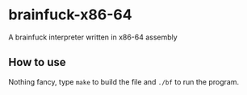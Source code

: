 # brainfuck-x86-64

A brainfuck interpreter written in x86-64 assembly

## How to use

Nothing fancy, type `make` to build the file and `./bf` to run the program.

